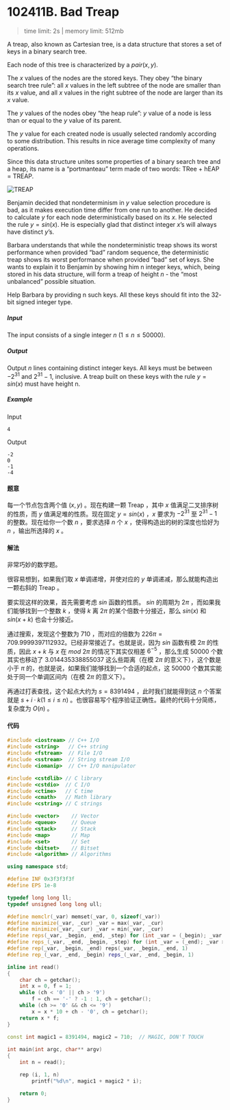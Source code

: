 # 102411B. Bad Treap

> time limit: 2s | memory limit: 512mb

A treap, also known as Cartesian tree, is a data structure that stores a set of keys in a binary search tree.

Each node of this tree is characterized by a $pair (x, y)$.

The $x$ values of the nodes are the stored keys. They obey “the binary search tree rule”: all $x$ values in the left subtree of the node are smaller than its $x$ value, and all $x$ values in the right subtree of the node are larger than its $x$ value.

The $y$ values of the nodes obey “the heap rule”: $y$ value of a node is less than or equal to the $y$ value of its parent.

The $y$ value for each created node is usually selected randomly according to some distribution. This results in nice average time complexity of many operations.

Since this data structure unites some properties of a binary search tree and a heap, its name is a “portmanteau” term made of two words: TRee + hEAP = TREAP.

![TREAP](/assets/102411B.png)

Benjamin decided that nondeterminism in $y$ value selection procedure is bad, as it makes execution time differ from one run to another. He decided to calculate $y$ for each node deterministically based on its $x$. He selected the rule $y = sin(x)$. He is especially glad that distinct integer $x$’s will always have distinct $y$’s.

Barbara understands that while the nondeterministic treap shows its worst performance when provided “bad” random sequence, the deterministic treap shows its worst performance when provided “bad” set of keys. She wants to explain it to Benjamin by showing him n integer keys, which, being stored in his data structure, will form a treap of height $n$ - the “most unbalanced” possible situation.

Help Barbara by providing n such keys. All these keys should fit into the $32$-bit signed integer type.

##### Input

The input consists of a single integer $n$ ($1 \leq n \leq 50000)$.

##### Output

Output $n$ lines containing distinct integer keys. All keys must be between $-2^{31}$ and $2^{31} - 1$, inclusive. A treap built on these keys with the rule $y = sin(x)$ must have height n.

##### Example

Input
```text
4
```

Output
```text
-2
0
-1
-4
```

#### 题意

每一个节点包含两个值 $(x, y)$ 。现在构建一颗 Treap ，其中 $x$ 值满足二叉排序树的性质，而 $y$ 值满足堆的性质。现在固定 $y = sin(x)$ ，$x$ 要求为 $-2^{31}$ 至 $2^{31} - 1$ 的整数。现在给你一个数 $n$ ，要求选择 $n$ 个 $x$ ，使得构造出的树的深度也恰好为 $n$ ，输出所选择的 $x$ 。

#### 解法

非常巧妙的数学题。

很容易想到，如果我们取 $x$ 单调递增，并使对应的 $y$ 单调递减，那么就能构造出一颗右斜的 Treap 。

要实现这样的效果，首先需要考虑 $sin$ 函数的性质。 $sin$ 的周期为 $2\pi$ ，而如果我们能够找到一个整数 $k$ ，使得 $k$ 离 $2\pi$ 的某个倍数十分接近，那么 $sin(x)$ 和 $sin(x + k)$ 也会十分接近。

通过搜索，发现这个整数为 $710$ ，而对应的倍数为 $226\pi = 709.9999397112932$。已经非常接近了。也就是说，因为 $sin$ 函数有模 $2\pi$ 的性质，因此 $x + k$ 与 $x$ 在 $mod\ 2\pi$ 的情况下其实仅相差 $6^{-5}$ ，那么生成 $50000$ 个数其实也移动了 $3.014435338855037$ 这么些距离（在模 $2\pi$ 的意义下），这个数是小于 $\pi$ 的，也就是说，如果我们能够找到一个合适的起点，这 $50000$ 个数其实能处于同一个单调区间内（在模 $2\pi$ 的意义下）。

再通过打表查找，这个起点大约为 $s = 8391494$ ，此时我们就能得到这 $n$ 个答案就是 $s + i \cdot k (1 \leq i \leq n)$ 。也很容易写个程序验证正确性。最终的代码十分简练，复杂度为 $O(n)$ 。

#### 代码

```cpp
#include <iostream> // C++ I/O
#include <string>   // C++ string
#include <fstream>  // File I/O
#include <sstream>  // String stream I/O
#include <iomanip>  // C++ I/O manipulator

#include <cstdlib> // C library
#include <cstdio>  // C I/O
#include <ctime>   // C time
#include <cmath>   // Math library
#include <cstring> // C strings

#include <vector>    // Vector
#include <queue>     // Queue
#include <stack>     // Stack
#include <map>       // Map
#include <set>       // Set
#include <bitset>    // Bitset
#include <algorithm> // Algorithms

using namespace std;

#define INF 0x3f3f3f3f
#define EPS 1e-8

typedef long long ll;
typedef unsigned long long ull;

#define memclr(_var) memset(_var, 0, sizeof(_var))
#define maximize(_var, _cur) _var = max(_var, _cur)
#define minimize(_var, _cur) _var = min(_var, _cur)
#define reps(_var, _begin, _end, _step) for (int _var = (_begin); _var <= (_end); _var += (_step))
#define reps_(_var, _end, _begin, _step) for (int _var = (_end); _var >= (_begin); _var -= (_step))
#define rep(_var, _begin, _end) reps(_var, _begin, _end, 1)
#define rep_(_var, _end, _begin) reps_(_var, _end, _begin, 1)

inline int read()
{
    char ch = getchar();
    int x = 0, f = 1;
    while (ch < '0' || ch > '9')
        f = ch == '-' ? -1 : 1, ch = getchar();
    while (ch >= '0' && ch <= '9')
        x = x * 10 + ch - '0', ch = getchar();
    return x * f;
}

const int magic1 = 8391494, magic2 = 710;  // MAGIC, DON'T TOUCH
 
int main(int argc, char** argv)
{
    int n = read();

    rep (i, 1, n)
        printf("%d\n", magic1 + magic2 * i);

    return 0;
}
```